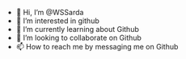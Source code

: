 - 👋 Hi, I’m @WSSarda
- 👀 I’m interested in github
- 🌱 I’m currently learning about Github
- 💞️ I’m looking to collaborate on Github
- 📫 How to reach me by messaging me on Github

<!---
WSSarda/WSSarda is a ✨ special ✨ repository because its `README.md` (this file) appears on your GitHub profile.
You can click the Preview link to take a look at your changes.
--->
